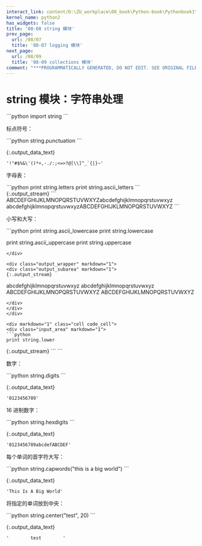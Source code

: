 ```yaml
---
interact_link: content/D:\ZU_workplace\08_book\Python-book\Pythonbook1\content\08/08.ipynb
kernel_name: python2
has_widgets: false
title: '08-08 string 模块'
prev_page:
  url: /08/07
  title: '08-07 logging 模块'
next_page:
  url: /08/09
  title: '08-09 collections 模块'
comment: "***PROGRAMMATICALLY GENERATED, DO NOT EDIT. SEE ORIGINAL FILES IN /content***"
---
```


# string 模块：字符串处理

<div markdown="1" class="cell code_cell">
<div class="input_area" markdown="1">
```python
import string
```
</div>

</div>

标点符号：

<div markdown="1" class="cell code_cell">
<div class="input_area" markdown="1">
```python
string.punctuation
```
</div>

<div class="output_wrapper" markdown="1">
<div class="output_subarea" markdown="1">


{:.output_data_text}
```
'!"#$%&\'()*+,-./:;<=>?@[\\]^_`{|}~'
```


</div>
</div>
</div>

字母表：

<div markdown="1" class="cell code_cell">
<div class="input_area" markdown="1">
```python
print string.letters
print string.ascii_letters
```
</div>

<div class="output_wrapper" markdown="1">
<div class="output_subarea" markdown="1">
{:.output_stream}
```
ABCDEFGHIJKLMNOPQRSTUVWXYZabcdefghijklmnopqrstuvwxyz
abcdefghijklmnopqrstuvwxyzABCDEFGHIJKLMNOPQRSTUVWXYZ
```
</div>
</div>
</div>

小写和大写：

<div markdown="1" class="cell code_cell">
<div class="input_area" markdown="1">
```python
print string.ascii_lowercase
print string.lowercase

print string.ascii_uppercase
print string.uppercase
```
</div>

<div class="output_wrapper" markdown="1">
<div class="output_subarea" markdown="1">
{:.output_stream}
```
abcdefghijklmnopqrstuvwxyz
abcdefghijklmnopqrstuvwxyz
ABCDEFGHIJKLMNOPQRSTUVWXYZ
ABCDEFGHIJKLMNOPQRSTUVWXYZ
```
</div>
</div>
</div>

<div markdown="1" class="cell code_cell">
<div class="input_area" markdown="1">
```python
print string.lower
```
</div>

<div class="output_wrapper" markdown="1">
<div class="output_subarea" markdown="1">
{:.output_stream}
```
<function lower at 0x7efda4f2ae60>
```
</div>
</div>
</div>

数字：

<div markdown="1" class="cell code_cell">
<div class="input_area" markdown="1">
```python
string.digits
```
</div>

<div class="output_wrapper" markdown="1">
<div class="output_subarea" markdown="1">


{:.output_data_text}
```
'0123456789'
```


</div>
</div>
</div>

16 进制数字：

<div markdown="1" class="cell code_cell">
<div class="input_area" markdown="1">
```python
string.hexdigits
```
</div>

<div class="output_wrapper" markdown="1">
<div class="output_subarea" markdown="1">


{:.output_data_text}
```
'0123456789abcdefABCDEF'
```


</div>
</div>
</div>

每个单词的首字符大写：

<div markdown="1" class="cell code_cell">
<div class="input_area" markdown="1">
```python
string.capwords("this is a big world")
```
</div>

<div class="output_wrapper" markdown="1">
<div class="output_subarea" markdown="1">


{:.output_data_text}
```
'This Is A Big World'
```


</div>
</div>
</div>

将指定的单词放到中央：

<div markdown="1" class="cell code_cell">
<div class="input_area" markdown="1">
```python
string.center("test", 20)
```
</div>

<div class="output_wrapper" markdown="1">
<div class="output_subarea" markdown="1">


{:.output_data_text}
```
'        test        '
```


</div>
</div>
</div>
